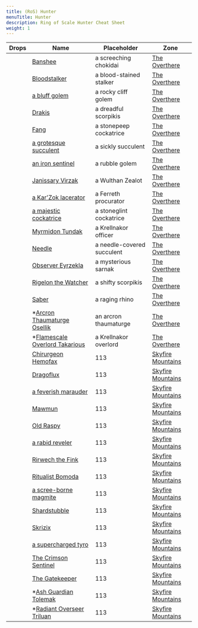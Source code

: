 ```yaml
---
title: (RoS) Hunter
menuTitle: Hunter
description: Ring of Scale Hunter Cheat Sheet
weight: 1
---
```


Drops|Name|Placeholder|Zone
---:|---|---|--- 
<a href=""><i title="ALL Belt - Banshee Wrecked Cincture" class="xa xa-ocarina"></i></a><a href=""><i title="PAL ROG SHD WAR Range - Screaming Strike" class="xa xa-ocarina tank"></i></a>|[Banshee](banshee)|a screeching chokidai|[The Overthere](/en/ros/exploration/the_overthere)
<a href=""><i title="CLR DRU ENC MAG NEC SHM WIZ Shield - Aura of Sky Shield" class="xa xa-shield healer"></i></a>|[Bloodstalker](bloodstalker)| a blood-stained stalker|[The Overthere](/en/ros/exploration/the_overthere)
<a href="http://everquest.allakhazam.com/db/item.html?item=131656"><i title="PAL SHD 2HS - Axe of Malevolence" class="xa xa-axe tank"></i></a> <a href="http://everquest.allakhazam.com/db/item.html?item=131637"><i title="WAR PAL SHD BRD Shield - Impervious Guardian's Buckler" class="xa xa-shield tank"></i></a> <a href="http://everquest.allakhazam.com/db/item.html?item=131616"><i title="ALL (Melee) Neck - Lost Stone Locket" class="xa xa-ocarina dps"></i></a>|[a bluff golem](a_bluff_golem)|a rocky cliff golem|[The Overthere](/en/ros/exploration/the_overthere)
||[Drakis](drakis)|a dreadful scorpikis|[The Overthere](/en/ros/exploration/the_overthere)
||[Fang](fang)|a stonepeep cockatrice|[The Overthere](/en/ros/exploration/the_overthere)
||[a grotesque succulent](a_grotesque_succulent)|a sickly succulent|[The Overthere](/en/ros/exploration/the_overthere)
||[an iron sentinel](an_iron_sentinel)|a rubble golem|[The Overthere](/en/ros/exploration/the_overthere)
||[Janissary Virzak](janissary_virzak)|a Wulthan Zealot|[The Overthere](/en/ros/exploration/the_overthere)
||[a Kar'Zok lacerator](a_karzok_lacerator)|a Ferreth procurator|[The Overthere](/en/ros/exploration/the_overthere)
||[a majestic cockatrice](a_majestic_cockatrice)|a stoneglint cockatrice|[The Overthere](/en/ros/exploration/the_overthere)
||[Myrmidon Tundak](myrmidon_tundak)|a Krellnakor officer|[The Overthere](/en/ros/exploration/the_overthere)
||[Needle](needle)|a needle-covered succulent|[The Overthere](/en/ros/exploration/the_overthere)
||[Observer Eyrzekla](observer_eyrzekla)|a mysterious sarnak|[The Overthere](/en/ros/exploration/the_overthere)
||[Rigelon the Watcher](rigelon_the_watcher)|a shifty scorpikis|[The Overthere](/en/ros/exploration/the_overthere)
||[Saber](saber)|a raging rhino|[The Overthere](/en/ros/exploration/the_overthere)
||*[Arcron Thaumaturge Osellik](arcron_thaumaturge_osellik)|an arcron thaumaturge|[The Overthere](/en/ros/exploration/the_overthere)
||*[Flamescale Overlord Takarious](flamescale_overlord_takarious)|a Krellnakor overlord|[The Overthere](/en/ros/exploration/the_overthere)
||[Chirurgeon Hemofax](chirurgeon_hemofax)|113|[Skyfire Mountains](/en/ros/exploration/skyfire_mountains)
||[Dragoflux](dragoflux)|113|[Skyfire Mountains](/en/ros/exploration/skyfire_mountains)
||[a feverish marauder](a_feverish_marauder)|113|[Skyfire Mountains](/en/ros/exploration/skyfire_mountains)
||[Mawmun](mawmun)|113|[Skyfire Mountains](/en/ros/exploration/skyfire_mountains)
||[Old Raspy](old_raspy)|113|[Skyfire Mountains](/en/ros/exploration/skyfire_mountains)
||[a rabid reveler](a_rabid_reveler)|113|[Skyfire Mountains](/en/ros/exploration/skyfire_mountains)
||[Rirwech the Fink](rirwech_the_fink)|113|[Skyfire Mountains](/en/ros/exploration/skyfire_mountains)
||[Ritualist Bomoda](ritualist_bomoda)|113|[Skyfire Mountains](/en/ros/exploration/skyfire_mountains)
||[a scree-borne magmite](a_screeborne_magmite)|113|[Skyfire Mountains](/en/ros/exploration/skyfire_mountains)
||[Shardstubble](shardstubble)|113|[Skyfire Mountains](/en/ros/exploration/skyfire_mountains)
||[Skrizix](skrizix)|113|[Skyfire Mountains](/en/ros/exploration/skyfire_mountains)
||[a supercharged tyro](a_supercharged_tyro)|113|[Skyfire Mountains](/en/ros/exploration/skyfire_mountains)
||[The Crimson Sentinel](the_crimson_sentinel)|113|[Skyfire Mountains](/en/ros/exploration/skyfire_mountains)
||[The Gatekeeper](the_gatekeeper)|113|[Skyfire Mountains](/en/ros/exploration/skyfire_mountains)
||*[Ash Guardian Tolemak](ash_guardian_tolemak)|113|[Skyfire Mountains](/en/ros/exploration/skyfire_mountains)
||*[Radiant Overseer Triluan](radiant_overseer_triluan)|113|[Skyfire Mountains](/en/ros/exploration/skyfire_mountains)